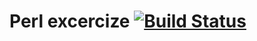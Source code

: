 Perl excercize [![Build Status](https://travis-ci.org/takkyuuplayer/perl-ex.png?branch=master)](https://travis-ci.org/takkyuuplayer/perl-ex)
=======
